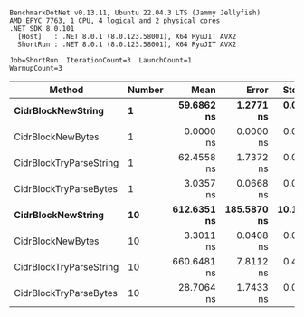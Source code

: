 ```

BenchmarkDotNet v0.13.11, Ubuntu 22.04.3 LTS (Jammy Jellyfish)
AMD EPYC 7763, 1 CPU, 4 logical and 2 physical cores
.NET SDK 8.0.101
  [Host]   : .NET 8.0.1 (8.0.123.58001), X64 RyuJIT AVX2
  ShortRun : .NET 8.0.1 (8.0.123.58001), X64 RyuJIT AVX2

Job=ShortRun  IterationCount=3  LaunchCount=1  
WarmupCount=3  

```
| Method                  | Number | Mean        | Error       | StdDev     | Min         | Max         | Allocated |
|------------------------ |------- |------------:|------------:|-----------:|------------:|------------:|----------:|
| **CidrBlockNewString**      | **1**      |  **59.6862 ns** |   **1.2771 ns** |  **0.0700 ns** |  **59.6258 ns** |  **59.7629 ns** |         **-** |
| CidrBlockNewBytes       | 1      |   0.0000 ns |   0.0000 ns |  0.0000 ns |   0.0000 ns |   0.0000 ns |         - |
| CidrBlockTryParseString | 1      |  62.4558 ns |   1.7372 ns |  0.0952 ns |  62.3508 ns |  62.5365 ns |         - |
| CidrBlockTryParseBytes  | 1      |   3.0357 ns |   0.0668 ns |  0.0037 ns |   3.0318 ns |   3.0390 ns |         - |
| **CidrBlockNewString**      | **10**     | **612.6351 ns** | **185.5870 ns** | **10.1727 ns** | **606.0290 ns** | **624.3496 ns** |         **-** |
| CidrBlockNewBytes       | 10     |   3.3011 ns |   0.0408 ns |  0.0022 ns |   3.2989 ns |   3.3034 ns |         - |
| CidrBlockTryParseString | 10     | 660.6481 ns |   7.8112 ns |  0.4282 ns | 660.1540 ns | 660.9103 ns |         - |
| CidrBlockTryParseBytes  | 10     |  28.7064 ns |   1.7433 ns |  0.0956 ns |  28.6034 ns |  28.7922 ns |         - |
